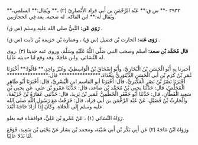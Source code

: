 ٣٩٣٢ -** س ق:** عَبْد الرَّحْمَنِ بن أَبي قراد الأَنْصارِيّ (٢) ،** ويُقال:** السلمي،** ويُقال له:** ابن الفاكه، له صحبة. يعد فِي الحجازيين.

**رَوَى عَن:** النَّبِيُّ صلى الله عليه وسلم (س ق) .

**رَوَى عَنه:** الحارث بْن فضيل (س ق) ، وعمارة بْن خزيمة بْن ثابت (س ق) .

**قال مُحَمَّد بْن سعد:** أسلم وصحب النبي صَلَّى اللَّهُ عَلَيْهِ وسَلَّمَ، وروى عنه حديثا (٣) .روى له النَّسَائي، وابن مَاجَهْ. وقد وقع لنا حديثه عاليا.

أخبرنا بِهِ أَبُو الْحَسَنِ بْنُ الْبُخَارِيَّ، وأَبُو إِسْحَاقَ بْنُ الْوَاسِطِيِّ، وغَيْرُ واحِدٍ،** قَالُوا:** أَخْبَرَنَا عُمَر بْنُ كَرَمِ بْنِ أَبي الْحَسَنِ الدَّيْنَوَرِيُّ بِبَغْدَادَ،**************** قال:**************** أَخْبَرَنَا نَصْرُ بْنُ نَصْرٍ الْعَكْبَرِيُّ، قال: أَخْبَرَنَا أبو القاسم ابن الْبُسْرِيِّ، قال: أَخْبَرَنَا أَبُو طَاهِرٍ الْمُخَلِّصُ، قال: حَدَّثَنَا يحيى بْنُ مُحَمَّد بْن صاعد، قال: حَدَّثَنَا عَمْرو بْن علي، عَن يحيى بْنِ سَعِيد الْقَطَّانِ، قال: حَدَّثَنَا أَبُو جَعْفَرٍ الْخَطْمِيُّ عُمَير بْنُ يَزِيدَ، قال: حَدَّثَنِي عُمَارَةُ بْنُ خُزَيْمَةَ، والْحَارِثُ بْنُ فُضَيْلٍ، عَنْ عَبْد الرَّحْمَن بن أَبي قراد، قال: خَرَجْتُ مَعَ رَسُولِ اللَّهِ صلى الله عليه وسلم إِلَى الْخَلاءِ، وكَانَ إِذَا أَرَادَ حَاجَةً أَبْعَدَ.

رَوَاهُ النَّسَائي (١) ، عَنْ عَمْرو بْن عَلِيٍّ، فوافقناه فيه بعلو.

ورَوَاهُ ابْنُ مَاجَهْ (٢) عَن أَبِي بَكْر بْن أَبي شَيْبَة، ومحمد بْن بشار عَنْ يَحْيَى بْن سَعِيد، فَوَقَعَ لَنَا بَدَلا عَالِيًا.